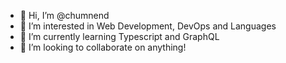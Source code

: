 - 👋 Hi, I’m @chumnend
- 👀 I’m interested in Web Development, DevOps and Languages
- 🌱 I’m currently learning Typescript and GraphQL
- 💞️ I’m looking to collaborate on anything!
